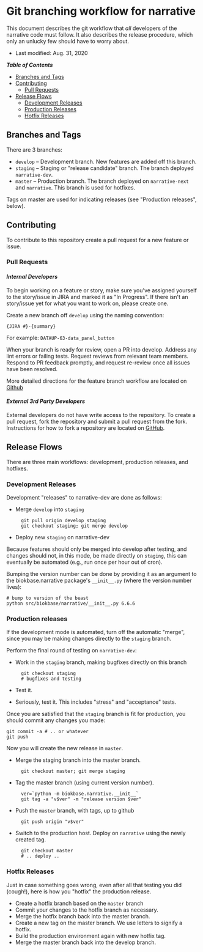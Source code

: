 # Git branching workflow for narrative

This document describes the git workflow that *all* developers of the narrative code must follow. It also describes the release procedure, which only an unlucky few should have to worry about.

- Last modified: Aug. 31, 2020

***Table of Contents***

- [Branches and Tags](#branches-and-tags)
- [Contributing](#contributing)
  - [Pull Requests](#pull-requests)
- [Release Flows](#release-flows)
  - [Development Releases](#development-releases)
  - [Production Releases](#production-releases)
  - [Hotfix Releases](#hotfix-releases)

## Branches and Tags

There are 3 branches:

- `develop` – Development branch. New features are added off this branch.
- `staging` – Staging or "release candidate" branch. The branch deployed `narrative-dev`.
- `master` – Production branch. The branch deployed on `narrative-next` and `narrative`. This branch is used for hotfixes.

Tags on master are used for indicating releases (see "Production releases", below).

## Contributing

To contribute to this repository create a pull request for a new feature or issue.

### Pull Requests

#### _Internal Developers_

To begin working on a feature or story, make sure you've assigned yourself to the story/issue in JIRA and marked it as "In Progress". If there isn't an story/issue yet for what you want to work on, please create one.

Create a new branch off `develop` using the naming convention:

`{JIRA #}-{summary}`

For example: `DATAUP-63-data_panel_button`

When your branch is ready for review, open a PR into develop. Address any lint errors or failing tests. Request reviews from relevant team members. Respond to PR feedback promptly, and request re-review once all issues have been resolved.

More detailed directions for the feature branch workflow are located on [Github](https://guides.github.com/introduction/flow/)

#### _External 3rd Party Developers_

External developers do not have write access to the repository. To create a pull request, fork the repository and submit a pull request from the fork. Instructions for how to fork a repository are located on [GitHub](https://guides.github.com/activities/forking/).

## Release Flows

There are three main workflows: development, production releases, and hotfixes.

### Development Releases

Development "releases" to narrative-dev are done as follows:

- Merge `develop` into `staging`

        git pull origin develop staging
        git checkout staging; git merge develop

- Deploy new `staging` on narrative-dev

Because features should only be merged into develop after testing, and changes should not, in this mode, be made directly on `staging`, this can eventually be automated (e.g., run once per hour out of cron).

Bumping the version number can be done by providing it as an argument to the biokbase.narrative package's `__init__.py` (where the version number lives):

    # bump to version of the beast
    python src/biokbase/narrative/__init__.py 6.6.6

### Production releases

If the development mode is automated, turn off the automatic "merge", since you may be making changes directly to the `staging` branch.

Perform the final round of testing on `narrative-dev`:

- Work in the `staging` branch, making bugfixes directly on this branch

        git checkout staging
        # bugfixes and testing

- Test it.
- Seriously, test it. This includes "stress" and "acceptance" tests.

Once you are satisfied that the `staging` branch is fit for production, you should commit any changes you made:

    git commit -a # .. or whatever
    git push

Now you will create the new release in `master`.

- Merge the staging branch into the master branch.

        git checkout master; git merge staging

- Tag the master branch (using current version number).

        ver=`python -m biokbase.narrative.__init__`
        git tag -a "v$ver" -m "release version $ver"

- Push the `master` branch, with tags, up to github

        git push origin "v$ver"

- Switch to the production host. Deploy on `narrative` using the newly created tag.

        git checkout master
        # .. deploy ..

### Hotfix Releases

Just in case something goes wrong, even after all that testing you did (cough!),
here is how you "hotfix" the production release.

- Create a hotfix branch based on the `master` branch
- Commit your changes to the hotfix branch as necessary.
- Merge the hotfix branch back into the master branch.
- Create a new tag on the master branch. We use letters to signify a hotfix.
- Build the production environment again with new hotfix tag.
- Merge the master branch back into the develop branch.